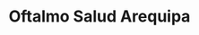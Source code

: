 ---
title: "Oftalmo Salud Arequipa"
url: /alto-selva-alegre/oftalmo-salud-arequipa/
shop: óptico
---